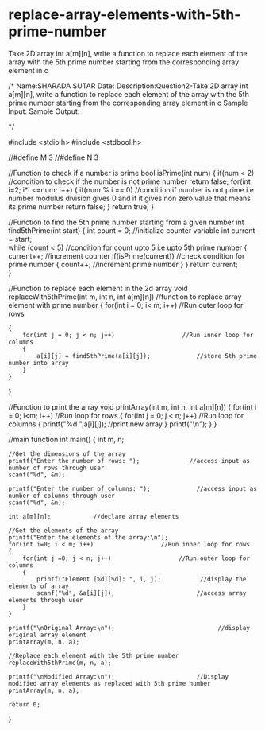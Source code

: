 # replace-array-elements-with-5th-prime-number
Take 2D array int a[m][n], write a function to replace each element of the array with the 5th prime number starting from the corresponding array element in c

/*
   Name:SHARADA SUTAR
   Date:
   Description:Question2-Take 2D array int a[m][n], write a function to replace each element of the array with the 5th prime number starting from the corresponding array element in c
   Sample Input:
   Sample Output:

*/

#include <stdio.h>
#include <stdbool.h>

//#define M 3
//#define N 3

//Function to check if a number is prime 
bool isPrime(int num) 
{
    if(num < 2)              //condition to check if the number is not prime number
        return false;
    for(int i=2; i*i <=num; i++)
    {
        if(num % i == 0)            //condition if number is not prime i.e number modulus division gives 0 and if it gives non zero value that means its prime number 
            return false;
    }
    return true;
}


//Function to find the 5th prime number starting from a given number
int find5thPrime(int start)
{
    int count = 0;                       //initialize counter variable 
    int current = start;                
    while (count < 5)                      //condition for count upto 5 i.e upto 5th prime number
    {
        current++;                        //increment counter
        if(isPrime(current))               //check condition for prime number 
        {
            count++;                     //increment prime number
        }
    }
    return current;           
}

//Function to replace each element in the 2d array
void replaceWith5thPrime(int m, int n, int a[m][n])             //function to replace array element with prime number
{
    for(int i = 0; i< m; i++)                        //Run outer loop for rows

    {
        for(int j = 0; j < n; j++)                   //Run inner loop for columns
        {
            a[i][j] = find5thPrime(a[i][j]);             //store 5th prime number into array
        }
    }
}


//Function to print the array
void printArray(int m, int n, int a[m][n])
{
    for(int i = 0; i<m; i++)               //Run loop for rows
    {
        for(int j = 0; j < n; j++)           //Run loop for columns
        {
            printf("%d ",a[i][j]);           //print new array
        }
        printf("\n");
    }
}

//main function
int main()
{
    int m, n;

    //Get the dimensions of the array
    printf("Enter the number of rows: ");              //access input as number of rows through user 
    scanf("%d", &m);

    printf("Enter the number of columns: ");             //access input as number of columns through user 
    scanf("%d", &n);

    int a[m][n];            //declare array elements

    //Get the elements of the array
    printf("Enter the elements of the array:\n");
    for(int i=0; i < m; i++)                   //Run inner loop for rows
    {
        for(int j =0; j < n; j++)                   //Run outer loop for columns
        {
            printf("Element [%d][%d]: ", i, j);           //display the elements of array
            scanf("%d", &a[i][j]);                       //access array elements through user 
        }
    }
    
    printf("\nOriginal Array:\n");                             //display original array element
    printArray(m, n, a);

    //Replace each element with the 5th prime number
    replaceWith5thPrime(m, n, a);                                 

    printf("\nModified Array:\n");                       //Display modified array elements as replaced with 5th prime number
    printArray(m, n, a);

    return 0;
}

